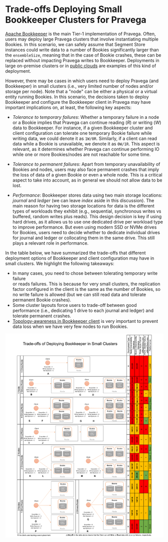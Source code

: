 <!--
Copyright Pravega Authors.

Licensed under the Apache License, Version 2.0 (the "License");
you may not use this file except in compliance with the License.
You may obtain a copy of the License at

    http://www.apache.org/licenses/LICENSE-2.0

Unless required by applicable law or agreed to in writing, software
distributed under the License is distributed on an "AS IS" BASIS,
WITHOUT WARRANTIES OR CONDITIONS OF ANY KIND, either express or implied.
See the License for the specific language governing permissions and
limitations under the License.
-->
# Trade-offs Deploying Small Bookkeeper Clusters for Pravega

[Apache Bookkeeper](https://bookkeeper.apache.org/) is the main 
Tier-1 implementation of Pravega. Often, users may deploy large 
Pravega clusters that involve instantiating multiple Bookies. 
In this scenario, we can safely assume that Segment Store instances 
could write data to a number of Bookies significantly larger than the 
`ensembleSize`, meaning that in the case of Bookie crashes, these can 
be replaced without impacting Pravega writes to Bookkeeper. Deployments 
in large on-premise clusters or in 
[public clouds](https://cncf.pravega.io/blog/2020/06/20/deploying-pravega-in-kubernetes/) 
are examples of this kind of deployment.

However, there may be cases in which users need to deploy Pravega
(and Bookkeeper) in small clusters (i.e., very limited number of nodes
and/or storage per node). Note that a "node" can be either a physical or
a virtual entity running Bookies. In this scenario, the decisions taken to 
deploy Bookkeeper and configure the Bookkeeper client in Pravega may have 
important implications on, at least, the following key aspects:

- _Tolerance to temporary failures_: Whether a temporary failure in a 
node or a Bookie implies that Pravega can continue reading (_R_) or writing
(_W_) data to Bookkeeper. For instance, if a given Bookkeeper cluster and 
client configuration can tolerate one temporary Bookie failure while writing
data, we could denote it as `1W/0R`. Similarly, if a client can read data
while a Bookie is unavailable, we denote it as `0W/1R`. This aspect is
relevant, as it determines whether Pravega can continue performing IO while
one or more Bookies/nodes are not reachable for some time.

- _Tolerance to permanent failures_: Apart from temporary unavailability of
Bookies and nodes, users may also face permanent crashes that imply the
loss of data of a given Bookie or even a whole node. This is a critical
aspect to take into account, as in general we should not allow data to 
be lost.

- _Performance_: Bookkeeper stores data using two main storage locations:
_journal_ and _ledger_ (we can leave _index_ aside in this discussion).
The main reason for having two storage locations for data is the different
types of workloads they exhibit (e.g., sequential, synchronous writes
vs buffered, random writes plus reads). This design decision is key
if using hard drives, as it allows us to use one dedicated drive per workload
type to improve performance. But even using modern SSD or NVMe drives for Bookies,
users need to decide whether to dedicate individual drives for journal and ledger
or collocating them in the same drive. This still plays a relevant role in performance.

In the table below, we have summarized the trade-offs that different deployment
options of Bookkeeper and client configuration may have in small clusters.
We highlight the following takeaways:
- In many cases, you need to chose between tolerating temporary write failure  
or reads failures. This is because for very small clusters, the replication factor
configured in the client is the same as the number of Bookies, so no write failure
is allowed (but we can still read data and tolerate permanent Bookie crashes).
- Some cluster layouts force users to trade-off between good performance 
(i.e., dedicating 1 drive to each journal and ledger) and tolerate permanent crashes.
- [Topology-awareness in Bookkeeper client](https://bookkeeper.apache.org/docs/latest/api/javadoc/org/apache/bookkeeper/client/EnsemblePlacementPolicy.html)
is very important to prevent data loss when we have very few nodes to run Bookies.


![Trade-off Deploying Small Bookkeeper Clusters for Pravega](../img/bookkeeper-small-deployment-guideline.png)

